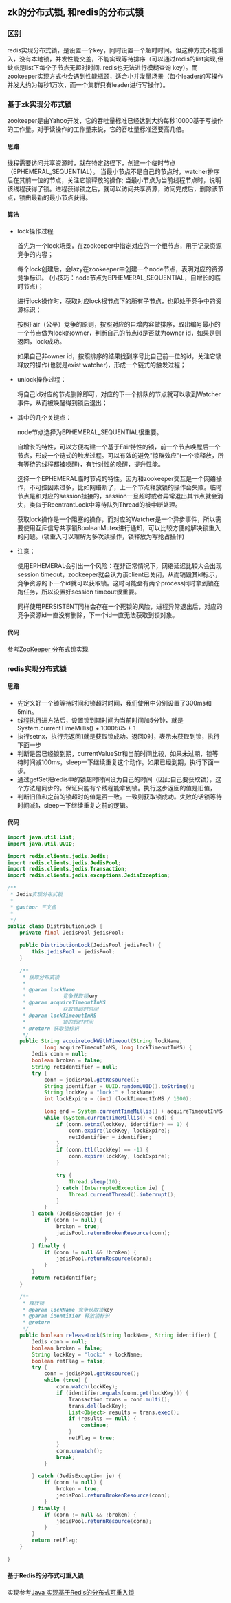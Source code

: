 ## zk的分布式锁, 和redis的分布式锁

### 区别
redis实现分布式锁，是设置一个key，同时设置一个超时时间。但这种方式不能重入，没有本地锁，并发性能交差，不能实现等待排序（可以通过redis的list实现,但缺点是list下每个子节点无超时时间. redis也无法进行模糊查询 key）。而zookeeper实现方式也会遇到性能瓶颈，适合小并发量场景（每个leader的写操作并发大约为每秒1万次，而一个集群只有leader进行写操作）。


### 基于zk实现分布式锁
zookeeper是由Yahoo开发，它的吞吐量标准已经达到大约每秒10000基于写操作的工作量。对于读操作的工作量来说，它的吞吐量标准还要高几倍。 

#### 思路
线程需要访问共享资源时，就在特定路径下，创建一个临时节点（EPHEMERAL_SEQUENTIAL）。
当最小节点不是自己的节点时，watcher排序后在其前一位的节点，关注它锁释放的操作;
当最小节点为当前线程节点时，说明该线程获得了锁。进程获得锁之后，就可以访问共享资源，访问完成后，删除该节点，锁由最新的最小节点获得。

#### 算法

- lock操作过程
    
    首先为一个lock场景，在zookeeper中指定对应的一个根节点，用于记录资源竞争的内容；
    
    每个lock创建后，会lazy在zookeeper中创建一个node节点，表明对应的资源竞争标识。 (小技巧：node节点为EPHEMERAL_SEQUENTIAL，自增长的临时节点)；
    
    进行lock操作时，获取对应lock根节点下的所有子节点，也即处于竞争中的资源标识；
    
    按照Fair（公平）竞争的原则，按照对应的自增内容做排序，取出编号最小的一个节点做为lock的owner，判断自己的节点id是否就为owner id，如果是则返回，lock成功。
    
    如果自己非owner id，按照排序的结果找到序号比自己前一位的id，关注它锁释放的操作(也就是exist watcher)，形成一个链式的触发过程；

- unlock操作过程：

    将自己id对应的节点删除即可，对应的下一个排队的节点就可以收到Watcher事件，从而被唤醒得到锁后退出；

- 其中的几个关键点：

    node节点选择为EPHEMERAL_SEQUENTIAL很重要。
    
    自增长的特性，可以方便构建一个基于Fair特性的锁，前一个节点唤醒后一个节点，形成一个链式的触发过程。可以有效的避免"惊群效应"(一个锁释放，所有等待的线程都被唤醒)，有针对性的唤醒，提升性能。
    
    选择一个EPHEMERAL临时节点的特性。因为和zookeeper交互是一个网络操作，不可控因素过多，比如网络断了，上一个节点释放锁的操作会失败。临时节点是和对应的session挂接的，session一旦超时或者异常退出其节点就会消失，类似于ReentrantLock中等待队列Thread的被中断处理。
    
    获取lock操作是一个阻塞的操作，而对应的Watcher是一个异步事件，所以需要使用互斥信号共享锁BooleanMutex进行通知，可以比较方便的解决锁重入的问题。(锁重入可以理解为多次读操作，锁释放为写抢占操作)

- 注意：
    
    使用EPHEMERAL会引出一个风险：在非正常情况下，网络延迟比较大会出现session timeout，zookeeper就会认为该client已关闭，从而销毁其id标示，竞争资源的下一个id就可以获取锁。这时可能会有两个process同时拿到锁在跑任务，所以设置好session timeout很重要。
    
    同样使用PERSISTENT同样会存在一个死锁的风险，进程异常退出后，对应的竞争资源id一直没有删除，下一个id一直无法获取到锁对象。

#### 代码

参考[ZooKeeper 分布式锁实现](https://my.oschina.net/xianggao/blog/532010)


### redis实现分布式锁
#### 思路

- 先定义好一个锁等待时间和锁超时时间，我们使用中分别设置了300ms和5min。
- 线程执行进方法后，设置锁到期时间为当前时间加5分钟，就是System.currentTimeMillis() + 1000*60*5 + 1
- 执行setnx，执行完返回1就是获取锁成功。返回0时，表示未获取到锁，执行下面一步
- 判断是否已经锁到期，currentValueStr和当前时间比较，如果未过期，锁等待时间减100ms，sleep一下继续重复这个动作。如果已经到期，执行下面一步。
- 通过getSet把redis中的锁超时时间设为自己的时间（因此自己要获取锁），这个方法是同步的。保证只能有个线程能拿到锁。执行这步返回的值是旧值，
- 判断旧值和之前的锁超时的值是否一致。一致则获取锁成功。失败的话锁等待时间减1，sleep一下继续重复之前的逻辑。

#### 代码

```java
import java.util.List;
import java.util.UUID;

import redis.clients.jedis.Jedis;
import redis.clients.jedis.JedisPool;
import redis.clients.jedis.Transaction;
import redis.clients.jedis.exceptions.JedisException;

/**
 * Jedis实现分布式锁
 * 
 * @author 三文鱼
 *
 */
public class DistributionLock {
    private final JedisPool jedisPool;

    public DistributionLock(JedisPool jedisPool) {
        this.jedisPool = jedisPool;
    }

    /**
     * 获取分布式锁
     * 
     * @param lockName
     *            竞争获取锁key
     * @param acquireTimeoutInMS
     *            获取锁超时时间
     * @param lockTimeoutInMS
     *            锁的超时时间
     * @return 获取锁标识
     */
    public String acquireLockWithTimeout(String lockName,
            long acquireTimeoutInMS, long lockTimeoutInMS) {
        Jedis conn = null;
        boolean broken = false;
        String retIdentifier = null;
        try {
            conn = jedisPool.getResource();
            String identifier = UUID.randomUUID().toString();
            String lockKey = "lock:" + lockName;
            int lockExpire = (int) (lockTimeoutInMS / 1000);

            long end = System.currentTimeMillis() + acquireTimeoutInMS;
            while (System.currentTimeMillis() < end) {
                if (conn.setnx(lockKey, identifier) == 1) {
                    conn.expire(lockKey, lockExpire);
                    retIdentifier = identifier;
                }
                if (conn.ttl(lockKey) == -1) {
                    conn.expire(lockKey, lockExpire);
                }

                try {
                    Thread.sleep(10);
                } catch (InterruptedException ie) {
                    Thread.currentThread().interrupt();
                }
            }
        } catch (JedisException je) {
            if (conn != null) {
                broken = true;
                jedisPool.returnBrokenResource(conn);
            }
        } finally {
            if (conn != null && !broken) {
                jedisPool.returnResource(conn);
            }
        }
        return retIdentifier;
    }

    /**
     * 释放锁
     * @param lockName 竞争获取锁key
     * @param identifier 释放锁标识
     * @return
     */
    public boolean releaseLock(String lockName, String identifier) {
        Jedis conn = null;
        boolean broken = false;
        String lockKey = "lock:" + lockName;
        boolean retFlag = false;
        try {
            conn = jedisPool.getResource();
            while (true) {
                conn.watch(lockKey);
                if (identifier.equals(conn.get(lockKey))) {
                    Transaction trans = conn.multi();
                    trans.del(lockKey);
                    List<Object> results = trans.exec();
                    if (results == null) {
                        continue;
                    }
                    retFlag = true;
                }
                conn.unwatch();
                break;
            }

        } catch (JedisException je) {
            if (conn != null) {
                broken = true;
                jedisPool.returnBrokenResource(conn);
            }
        } finally {
            if (conn != null && !broken) {
                jedisPool.returnResource(conn);
            }
        }
        return retFlag;
    }

}
```

#### 基于Redis的分布式可重入锁
实现参考[Java 实现基于Redis的分布式可重入锁](http://lixiaohui.iteye.com/blog/2328067)